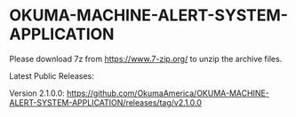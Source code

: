 # OKUMA-MACHINE-ALERT-SYSTEM-APPLICATION

Please download 7z from https://www.7-zip.org/ to unzip the archive files.

Latest Public Releases:

Version 2.1.0.0:
https://github.com/OkumaAmerica/OKUMA-MACHINE-ALERT-SYSTEM-APPLICATION/releases/tag/v2.1.0.0

